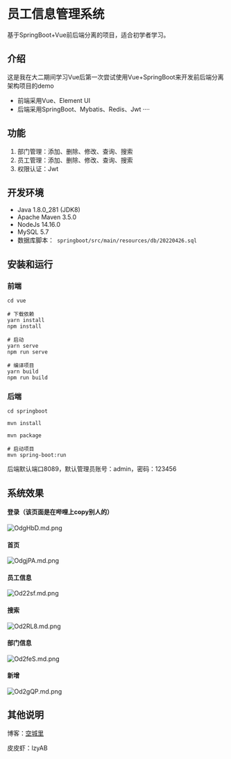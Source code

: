 # 员工信息管理系统

基于SpringBoot+Vue前后端分离的项目，适合初学者学习。

## 介绍

这是我在大二期间学习Vue后第一次尝试使用Vue+SpringBoot来开发前后端分离架构项目的demo

- 前端采用Vue、Element UI
- 后端采用SpringBoot、Mybatis、Redis、Jwt ····

## 功能

1. 部门管理：添加、删除、修改、查询、搜索
2. 员工管理：添加、删除、修改、查询、搜索
3. 权限认证：Jwt

## 开发环境

- Java 1.8.0_281 (JDK8)
- Apache Maven 3.5.0
- NodeJs 14.16.0
- MySQL 5.7
- 数据库脚本：` springboot/src/main/resources/db/20220426.sql`

## 安装和运行

### 前端

```
cd vue

# 下载依赖
yarn install
npm install

# 启动
yarn serve
npm run serve

# 编译项目
yarn build
npm run build
```

### 后端

```
cd springboot

mvn install

mvn package

# 启动项目
mvn spring-boot:run
```

后端默认端口8089，默认管理员账号：admin，密码：123456

## 系统效果

#### 登录（该页面是在哔哩上copy别人的）

![OdgHbD.md.png](https://s1.ax1x.com/2022/05/11/OdgHbD.png)

#### 首页

![OdgjPA.md.png](https://s1.ax1x.com/2022/05/11/OdgjPA.png)

#### 员工信息

![Od22sf.md.png](https://s1.ax1x.com/2022/05/11/Od22sf.png)

#### 搜索

![Od2RL8.md.png](https://s1.ax1x.com/2022/05/11/Od2RL8.png)

#### 部门信息

![Od2feS.md.png](https://s1.ax1x.com/2022/05/11/Od2feS.png)

#### 新增

![Od2gQP.md.png](https://s1.ax1x.com/2022/05/11/Od2gQP.png)



## 其他说明

博客：[空城里](https://www.ilzya.com/)

皮皮虾：lzyAB
